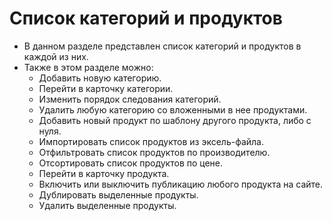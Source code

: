 # Список категорий и продуктов
* В данном разделе представлен список категорий и продуктов в каждой из них.
* Также в этом разделе можно:
    + Добавить новую категорию.
    + Перейти в карточку категории.
    + Изменить порядок следования категорий.
    + Удалить любую категорию со вложенными в нее продуктами.
    + Добавить новый продукт по шаблону другого продукта, либо с нуля.
    + Импортировать список продуктов из эксель-файла.
    + Отфильтровать список продуктов по производителю.
    + Отсортировать  список продуктов по цене.
    + Перейти в карточку продукта.
    + Включить или выключить публикацию любого продукта на сайте.
    + Дублировать выделенные продукты.
    + Удалить выделенные продукты.

